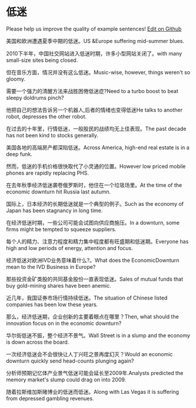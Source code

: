 # 低迷

Please help us improve the quality of example sentences! [Edit on Github](https://github.com/jiyushe/jiyu-example-sentence-source/blob/main/chinese/dimi.md)

<p><span class="chinese">美国和欧洲遭遇夏季中期的低迷。</span><span class="english">US &Europe suffering mid-summer blues.</span></p>

<p><span class="chinese">2010下半年，中国社交网站进入低迷时期，许多小型网站关闭了。</span><span class="english">with many small-size sites being closed.</span></p>

<p><span class="chinese">但在音乐方面，情况并没有这么低迷。</span><span class="english">Music-wise, however, things weren't so gloomy.</span></p>

<p><span class="chinese">需要一个强力的清醒方法来战胜困倦低迷症?</span><span class="english">Need to a turbo boost to beat sleepy doldrums pinch?</span></p>

<p><span class="chinese">他把自己的想法告诉另一个机器人,后者的情绪也变得低迷</span><span class="english">He talks to another robot, depresses the other robot.</span></p>

<p><span class="chinese">在过去的十年里，行情低迷，一般股民的战绩均无上佳表现。</span><span class="english">The past decade has not been kind to stocks generally.</span></p>

<p><span class="chinese">美国各地的高端房产都深陷低迷。</span><span class="english">Across America, high-end real estate is in a deep funk.</span></p>

<p><span class="chinese">然而，低迷的手机价格很快取代了小灵通的位置。</span><span class="english">However low priced mobile phones are rapidly replacing PHS.</span></p>

<p><span class="chinese">在去年秋季经济低迷袭卷俄罗斯时，他住在一个垃圾场里。</span><span class="english">At the time of the economic downturn hit Russia last autumn.</span></p>

<p><span class="chinese">国际上，日本经济的长期低迷就是一个典型的例子。</span><span class="english">Such as the economy of Japan has been stagnancy in long time.</span></p>

<p><span class="chinese">在经济低迷时期，一些公司可能会试图向供应商施压。</span><span class="english">In a downturn, some firms might be tempted to squeeze suppliers.</span></p>

<p><span class="chinese">每个人的精力、注意力程度和精力集中程度都有旺盛期和低迷期。</span><span class="english">Everyone has high and low periods of energy, attention and focus.</span></p>

<p><span class="chinese">经济低迷对欧洲IVD业务意味着什么?。</span><span class="english">What does the EconomicDownturn mean to the IVD Business in Europe?</span></p>

<p><span class="chinese">那些投资金矿类股的共同基金股份一直表现低迷。</span><span class="english">Sales of mutual funds that buy gold-mining shares have been anemic.</span></p>

<p><span class="chinese">近几年，我国证券市场行情持续低迷。</span><span class="english">The situation of Chinese listed companies has been low these years.</span></p>

<p><span class="chinese">那么，经济低迷期，企业创新的主要着眼点在哪里？</span><span class="english">Then, what should the innovation focus on in the economic downturn?</span></p>

<p><span class="chinese">华尔街低迷不振，整个经济不景气。</span><span class="english">Wall Street is in a slump and the economy is down across the board.</span></p>

<p><span class="chinese">一次经济低迷会不会很快让人丁兴旺之景再度幻灭？</span><span class="english">Would an economic downturn quickly send head-counts plunging again?</span></p>

<p><span class="chinese">分析师预期记忆体产业景气低迷可能会延长至2009年.</span><span class="english">Analysts predicted the memory market's slump could drag on into 2009.</span></p>

<p><span class="chinese">随着拉斯维加斯赌博业的低迷而低迷。</span><span class="english">Along with Las Vegas it is suffering from depressed gambling revenues.</span></p>

